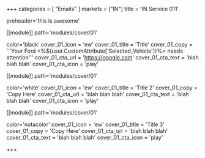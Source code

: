 +++
categories = [ "Emails" ]
markets = ["IN"]
title = 'IN Service 011'

preheader='this is awesome'

[[module]]
path='modules/cover/01'

color='black'
cover_01_icon = 'ew'
cover_01_title = 'Title'
cover_01_copy = '''Your Ford <%${user.CustomAttribute['Selected_Vehicle']}%> needs attention'''
cover_01_cta_url = 'https://google.com'
cover_01_cta_text = 'blah blah blah'
cover_01_cta_icon = 'play'

[[module]]
path='modules/cover/01'

color='white'
cover_01_icon = 'ew'
cover_01_title = 'Title 2'
cover_01_copy = 'Copy Here'
cover_01_cta_url = 'blah blah blah'
cover_01_cta_text = 'blah blah blah'
cover_01_cta_icon = 'play'

[[module]]
path='modules/cover/01'

color='notacolor'
cover_01_icon = 'ew'
cover_01_title = 'Title 3'
cover_01_copy = 'Copy Here'
cover_01_cta_url = 'blah blah blah'
cover_01_cta_text = 'blah blah blah'
cover_01_cta_icon = 'play'

+++